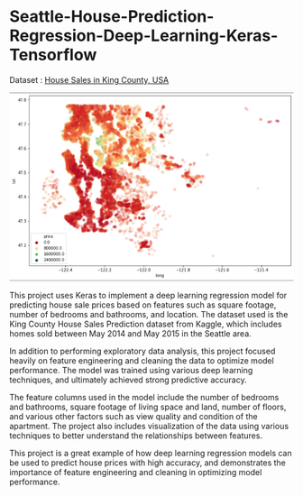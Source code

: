# Seattle-House-Prediction-Regression-Deep-Learning-Keras-Tensorflow

Dataset :  [House Sales in King County, USA](https://www.kaggle.com/datasets/harlfoxem/housesalesprediction?datasetId=128&sortBy=voteCount)


![Kings_Seattle](https://github.com/khalidryder777/Seattle-House-Prediction-Regression-Deep-Learning-Keras-Tensorflow/blob/main/Images/Kings_Seattle.png)

This project uses Keras to implement a deep learning regression model for predicting house sale prices based on features such as square footage, number of bedrooms and bathrooms, and location. The dataset used is the King County House Sales Prediction dataset from Kaggle, which includes homes sold between May 2014 and May 2015 in the Seattle area.

In addition to performing exploratory data analysis, this project focused heavily on feature engineering and cleaning the data to optimize model performance. The model was trained using various deep learning techniques, and ultimately achieved strong predictive accuracy.

The feature columns used in the model include the number of bedrooms and bathrooms, square footage of living space and land, number of floors, and various other factors such as view quality and condition of the apartment. The project also includes visualization of the data using various techniques to better understand the relationships between features.

This project is a great example of how deep learning regression models can be used to predict house prices with high accuracy, and demonstrates the importance of feature engineering and cleaning in optimizing model performance.
